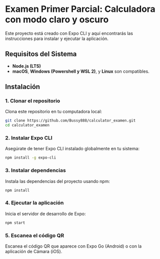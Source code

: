 # Examen Primer Parcial: Calculadora con modo claro y oscuro

Este proyecto está creado con Expo CLI y aquí encontrarás las instrucciones para instalar y ejecutar la aplicación.

## Requisitos del Sistema

- **Node.js (LTS)**
- **macOS**, **Windows (Powershell y WSL 2)**, y **Linux** son compatibles.

## Instalación

### 1. Clonar el repositorio

Clona este repositorio en tu computadora local:
```sh
git clone https://github.com/Bussy888/calculator_examen.git
cd calculator_examen
```

### 2. Instalar Expo CLI

Asegúrate de tener Expo CLI instalado globalmente en tu sistema:
```sh
npm install -g expo-cli
```

### 3. Instalar dependencias

Instala las dependencias del proyecto usando npm:
```sh
npm install
```

### 4. Ejecutar la aplicación

Inicia el servidor de desarrollo de Expo:
```sh
npm start
```
### 5. Escanea el código QR
Escanea el código QR que aparece con Expo Go (Android) o con la aplicación de Cámara (iOS).
